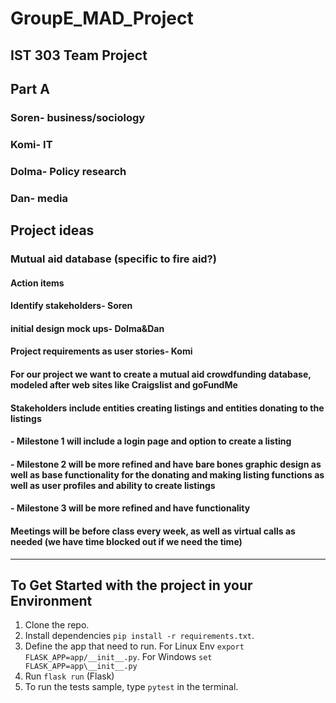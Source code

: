 # GroupE_MAD_Project

## IST 303 Team Project

## Part A

### Soren- business/sociology

### Komi- IT

### Dolma- Policy research

### Dan- media

## Project ideas

### Mutual aid database (specific to fire aid?)

#### Action items

#### Identify stakeholders- Soren

#### initial design mock ups- Dolma&Dan

#### Project requirements as user stories- Komi

#### For our project we want to create a mutual aid crowdfunding database, modeled after web sites like Craigslist and goFundMe

#### Stakeholders include entities creating listings and entities donating to the listings

#### - Milestone 1 will include a login page and option to create a listing

#### - Milestone 2 will be more refined and have bare bones graphic design as well as base functionality for the donating and making listing functions as well as user profiles and ability to create listings

#### - Milestone 3 will be more refined and have functionality

#### Meetings will be before class every week, as well as virtual calls as needed (we have time blocked out if we need the time)

---

## To Get Started with the project in your Environment

1. Clone the repo.
2. Install dependencies ```pip install -r requirements.txt```.
3. Define the app that need to run. For Linux Env ```export FLASK_APP=app/__init__.py```. For Windows ```set FLASK_APP=app\__init__.py```
4. Run ```flask run``` (Flask)
5. To run the tests sample, type ```pytest``` in the terminal.

